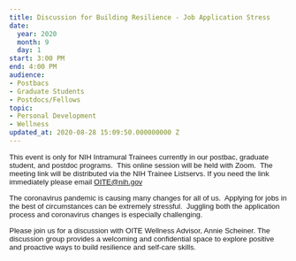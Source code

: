 ```yaml
---
title: Discussion for Building Resilience - Job Application Stress
date:
  year: 2020
  month: 9
  day: 1
start: 3:00 PM
end: 4:00 PM
audience:
- Postbacs
- Graduate Students
- Postdocs/Fellows
topic:
- Personal Development
- Wellness
updated_at: 2020-08-28 15:09:50.000000000 Z
---
```

<span style="font-family: arial, helvetica, sans-serif; font-size:
10pt;">This event is only for NIH Intramural Trainees currently in our
postbac, graduate student, and postdoc programs.  This online session
will be held with Zoom.  The meeting link will be distributed via the
NIH Trainee Listservs. If you need the link immediately please email
OITE@nih.gov</span>

<span style="font-family: arial, helvetica, sans-serif; font-size:
10pt;">The coronavirus pandemic is causing many changes for all of us. 
Applying for jobs in the best of circumstances can be extremely
stressful.  Juggling both the application process and coronavirus
changes is especially challenging.  </span>

<span style="font-size: 10pt; font-family: arial, helvetica,
sans-serif;">Please join us for a discussion with OITE Wellness Advisor,
Annie Scheiner. The discussion group provides a welcoming and
confidential space to explore positive and proactive ways to build
resilience and self-care skills.</span>
